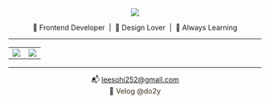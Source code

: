 <div align="center">

<img src="https://capsule-render.vercel.app/api?type=waving&color=E0F7FA&height=150&section=header&text=Hi,%20I'm%20SOHEE%20👋&fontSize=32&fontColor=000000&fontAlignY=40" />

🌱 Frontend Developer &nbsp;|&nbsp; 🎨 Design Lover &nbsp;|&nbsp; 🔎 Always Learning

---

<table>
  <tr>
    <td>
      <img src="https://github-readme-stats.vercel.app/api?username=do2y&show_icons=true&bg_color=ffffff&title_color=003366&text_color=003366&icon_color=003366&hide_border=true" />
    </td>
    <td>
      <img src="https://github-readme-stats.vercel.app/api/top-langs/?username=do2y&layout=compact&bg_color=ffffff&title_color=000000&text_color=000000&hide_border=true" />
    </td>
  </tr>
</table>

---

📬 <a href="mailto:leesohi252@gmail.com" style="text-decoration: none; color: #5B4B3A; font-weight: 500;">leesohi252@gmail.com</a>  
📝 <a href="https://velog.io/@do2y/posts" target="_blank" style="text-decoration: none; color: #5B4B3A; font-weight: 500;">Velog @do2y</a>

</div>
